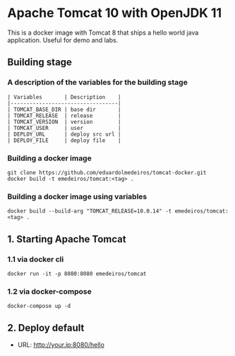# Apache Tomcat 10 with OpenJDK 11

This is a docker image with Tomcat 8 that ships a hello world java application. 
Useful for demo and labs.


## Building stage

### A description of the variables for the building stage

```
| Variables       | Description    |
|----------------------------------|
| TOMCAT_BASE_DIR | base dir       |
| TOMCAT_RELEASE  | release        |
| TOMCAT_VERSION  | version        |
| TOMCAT_USER     | user           |
| DEPLOY_URL      | deploy src url |
| DEPLOY_FILE     | deploy file    |
```

### Building a docker image
```
git clone https://github.com/eduardolmedeiros/tomcat-docker.git
docker build -t emedeiros/tomcat:<tag> .
```

### Building a docker image using variables
```
docker build --build-arg "TOMCAT_RELEASE=10.0.14" -t emedeiros/tomcat:<tag> .
```

## 1. Starting Apache Tomcat

### 1.1 via docker cli

```
docker run -it -p 8080:8080 emedeiros/tomcat
```

### 1.2 via docker-compose

```
docker-compose up -d
```

## 2. Deploy default

* URL: http://your.ip:8080/hello
